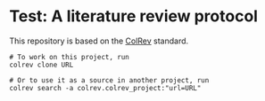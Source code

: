 # Test: A literature review protocol

This repository is based on the [ColRev](https://github.com/CoLRev-Environment/colrev) standard.

```
# To work on this project, run
colrev clone URL

# Or to use it as a source in another project, run
colrev search -a colrev.colrev_project:"url=URL"
```
